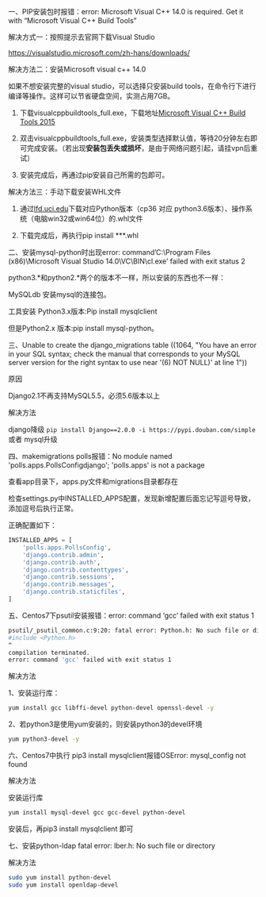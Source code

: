 一、PIP安装包时报错：error: Microsoft Visual C++ 14.0 is required. Get it with “Microsoft Visual C++ Build Tools”

解决方式一：按照提示去官网下载Visual Studio

https://visualstudio.microsoft.com/zh-hans/downloads/



解决方法二：安装Microsoft visual c++ 14.0

如果不想安装完整的visual studio，可以选择只安装build tools，在命令行下进行编译等操作。这样可以节省硬盘空间，实测占用7GB。

1. 下载visualcppbuildtools_full.exe，下载地址[Microsoft Visual C++ Build Tools 2015](https://go.microsoft.com/fwlink/?LinkId=691126)

2. 双击visualcppbuildtools_full.exe，安装类型选择默认值，等待20分钟左右即可完成安装。（若出现**安装包丢失或损坏**，是由于网络问题引起，请挂vpn后重试）

3. 安装完成后，再通过pip安装自己所需的包即可。



解决方法三：手动下载安装WHL文件

1. 通过[lfd.uci.edu](https://www.lfd.uci.edu/~gohlke/pythonlibs/)下载对应Python版本（cp36 对应 python3.6版本）、操作系统（电脑win32或win64位）的.whl文件

2. 下载完成后，再执行pip install ***.whl



二、安装mysql-python时出现error: command’C:\Program Files (x86)\Microsoft Visual Studio 14.0\VC\BIN\cl.exe’ failed with exit status 2

python3.\*和python2.\*两个的版本不一样，所以安装的东西也不一样：

MySQLdb 安装mysql的连接包。

工具安装 Python3.x版本:Pip install mysqlclient 

但是Python2.x 版本:pip install mysql-python。





三、Unable to create the django_migrations table ((1064, "You have an error in your SQL syntax; check the manual that corresponds to your MySQL server version for the right syntax to use near '(6) NOT NULL)' at line 1"))

原因

Django2.1不再支持MySQL5.5，必须5.6版本以上



解决方法

django降级
`pip install Django==2.0.0 -i https://pypi.douban.com/simple`
或者 mysql升级



四、makemigrations polls报错：No module named 'polls.apps.PollsConfigdjango'; 'polls.apps' is not a package

查看app目录下，apps.py文件和migrations目录都存在

检查settings.py中INSTALLED_APPS配置，发现新增配置后面忘记写逗号导致，添加逗号后执行正常。

正确配置如下：

```python
INSTALLED_APPS = [
    'polls.apps.PollsConfig',
    'django.contrib.admin',
    'django.contrib.auth',
    'django.contrib.contenttypes',
    'django.contrib.sessions',
    'django.contrib.messages',
    'django.contrib.staticfiles',
]
```



五、Centos7下psutil安装报错：error: command ‘gcc’ failed with exit status 1

```bash
psutil/_psutil_common.c:9:20: fatal error: Python.h: No such file or directory
#include <Python.h>
^
compilation terminated.
error: command 'gcc' failed with exit status 1
```

解决方法

1、安装运行库：

```bash
yum install gcc libffi-devel python-devel openssl-devel -y
```

2、若python3是使用yum安装的，则安装python3的devel环境

```bash
yum python3-devel -y
```



六、Centos7中执行 pip3 install mysqlclient报错OSError: mysql_config not found

解决方法

安装运行库

```bash
yum install mysql-devel gcc gcc-devel python-devel
```

安装后，再pip3 install mysqlclient 即可



七、安装python-ldap fatal error: lber.h: No such file or directory

解决方法

```bash
sudo yum install python-devel
sudo yum install openldap-devel
```


